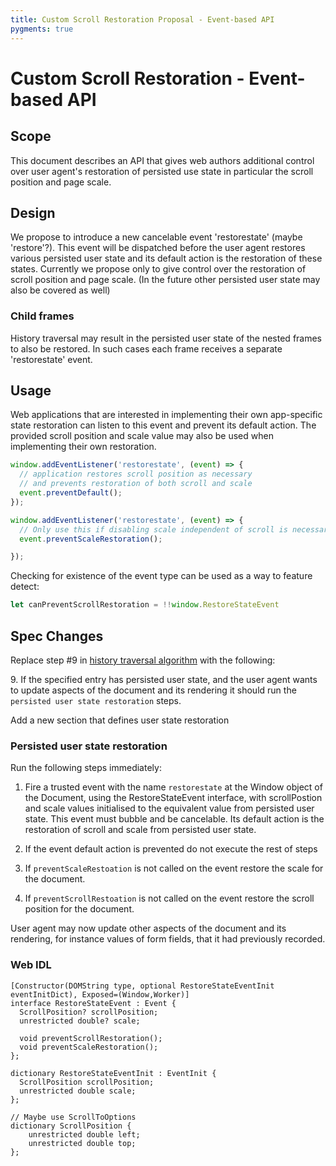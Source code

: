 ```yaml
---
title: Custom Scroll Restoration Proposal - Event-based API
pygments: true
---
```


Custom Scroll Restoration - Event-based API
===============================================

## Scope

This document describes an API that gives web authors additional control over
user agent's restoration of persisted use state in particular the scroll
position and page scale.

## Design 

We propose to introduce a new cancelable event 'restorestate' (maybe
'restore'?).  This event will be dispatched before the user agent restores
various persisted user state and its default action is the restoration of
these states. Currently we propose only to give control over the restoration
of  scroll position and page scale. (In the future other persisted user state may
also be covered as well)

### Child frames

History traversal may result in the persisted user state of the nested frames
to also be restored. In such cases each frame receives a separate
'restorestate' event.

## Usage

Web applications that are interested in implementing their own app-specific
state restoration can listen to this event and prevent its default action. The
provided scroll position and scale value may also be used when implementing
their own restoration.

```js
window.addEventListener('restorestate', (event) => {
  // application restores scroll position as necessary
  // and prevents restoration of both scroll and scale
  event.preventDefault();
});

window.addEventListener('restorestate', (event) => {
  // Only use this if disabling scale independent of scroll is necessary
  event.preventScaleRestoration();

}); 
```

Checking for existence of the event type can be used as a way to feature
detect:

```js
let canPreventScrollRestoration = !!window.RestoreStateEvent
```

## Spec Changes

Replace step #9 in [history traversal algorithm][spec] with the following:

9\. If the specified entry has persisted user state, and the user agent wants
to update aspects of the document and its rendering it should run the
`persisted user state restoration` steps.

Add a new section that defines user state restoration

### Persisted user state restoration

Run the following steps immediately:

  1. Fire a trusted event with the name `restorestate` at the Window object of
  the Document, using the RestoreStateEvent interface, with scrollPostion and
  scale values initialised to the equivalent value from persisted user state.
  This event must bubble and be cancelable. Its default action is the
  restoration of scroll and scale from persisted user state.

  2. If the event default action is prevented do not execute the rest of steps

  3. If `preventScaleRestoation` is not called on the event restore the scale
  for the document.

  4. If `preventScrollRestoation` is not called on the event restore the
  scroll position for the document.

User agent may now update other aspects of the document and its rendering, for
instance values of form fields, that it had previously recorded.

### Web IDL


```webidl
[Constructor(DOMString type, optional RestoreStateEventInit eventInitDict), Exposed=(Window,Worker)]
interface RestoreStateEvent : Event {
  ScrollPosition? scrollPosition;
  unrestricted double? scale;

  void preventScrollRestoration();
  void preventScaleRestoration();
};

dictionary RestoreStateEventInit : EventInit {
  ScrollPosition scrollPosition;
  unrestricted double scale;
};

// Maybe use ScrollToOptions
dictionary ScrollPosition { 
    unrestricted double left;
    unrestricted double top;
};
```

[spec]: https://html.spec.whatwg.org/multipage/browsers.html#history-traversal